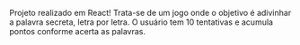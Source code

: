 Projeto realizado em React!
Trata-se de um jogo onde o objetivo é adivinhar a palavra secreta, letra por letra. 
O usuário tem 10 tentativas e acumula pontos conforme acerta as palavras.
